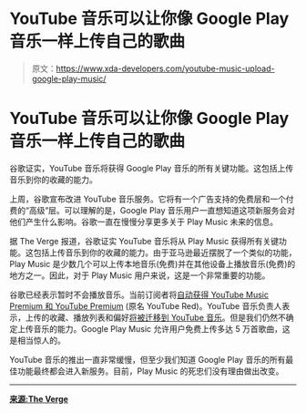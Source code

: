 # YouTube 音乐可以让你像 Google Play 音乐一样上传自己的歌曲

> 原文：<https://www.xda-developers.com/youtube-music-upload-google-play-music/>

# YouTube 音乐可以让你像 Google Play 音乐一样上传自己的歌曲

谷歌证实，YouTube 音乐将获得 Google Play 音乐的所有关键功能。这包括上传音乐到你的收藏的能力。

上周，谷歌宣布改进 YouTube 音乐服务。它将有一个广告支持的免费层和一个付费的“高级”层。可以理解的是，Google Play 音乐用户一直想知道这项新服务会对他们产生什么影响。谷歌一直在慢慢分享更多关于 Play Music 未来的信息。

据 The Verge 报道，谷歌证实 YouTube 音乐将从 Play Music 获得所有关键功能。这包括上传音乐到你的收藏的能力。由于亚马逊最近摆脱了一个类似的功能，Play Music 是少数几个可以上传本地音乐(免费)并在其他设备上播放音乐(免费)的地方之一。因此，对于 Play Music 用户来说，这是一个非常重要的功能。

谷歌已经表示暂时不会播放音乐。当前订阅者将[自动获得 YouTube Music Premium 和 YouTube Premium](https://www.xda-developers.com/google-play-music-both-youtube-premium-music-premium/) (原名 YouTube Red)。YouTube 音乐负责人表示，上传的收藏、播放列表和偏好[将被迁移到 YouTube 音乐](https://www.xda-developers.com/google-play-music-migrate-youtube-music/)。但是我们仍然不确定上传音乐的能力。Google Play Music 允许用户免费上传多达 5 万首歌曲，这是相当惊人的。

YouTube 音乐的推出一直非常缓慢，但至少我们知道 Google Play 音乐的所有最佳功能最终都会进入新服务。目前，Play Music 的死忠们没有理由做出改变。

* * *

[**来源:The Verge**](https://www.theverge.com/2018/5/23/17386752/youtube-music-uploads-feature-google-play-music)